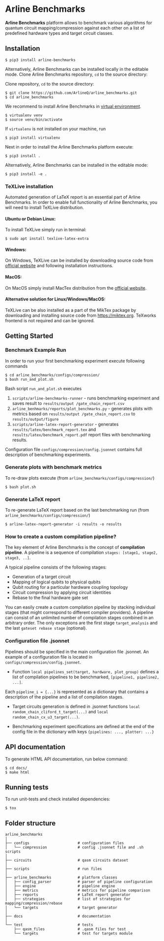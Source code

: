 # Arline Benchmarks

**Arline Benchmarks** platform allows to benchmark various algorithms for quantum circuit mapping/compression against
each other on a list of predefined hardware types and target circuit classes.

## Installation

```console
$ pip3 install arline-benchmarks
```

Alternatively, Arline Benchmarks can be installed locally in the editable mode.
Clone Arline Benchmarks repository, `cd` to the source directory:

Clone repository, `cd` to the source directory:
```console
$ git clone https://github.com/ArlineQ/arline_benchmarks.git
$ cd arline_benchmarks
```

We recommend to install Arline Benchmarks in [virtual environment](https://virtualenv.pypa.io/en/latest/).

```console
$ virtualenv venv
$ source venv/bin/activate
```

If `virtualenv` is not installed on your machine, run

```console
$ pip3 install virtualenv
```

Next in order to install the Arline Benchmarks platform execute:

```console
$ pip3 install .
```

Alternatively, Arline Benchmarks can be installed in the editable mode:

```console
$ pip3 install -e .
```

### TeXLive installation

Automated generation of LaTeX report is an essential part of Arline Benchmarks.
In order to enable full functionality of Arline Benchmarks, you will need to install TeXLive distribution.

#### Ubuntu or Debian Linux:

To install TeXLive simply run in terminal:

```console
$ sudo apt install texlive-latex-extra
```

#### Windows:

On Windows, TeXLive can be installed by downloading source code from [official website](https://www.tug.org/texlive/)
and following installation instructions.


#### MacOS:

On MacOS simply install MacTex distribution from the [official website](https://www.tug.org/mactex/).

#### Alternative solution for Linux/Windows/MacOS:

TeXLive can be also installed as a part of the MikTex package by downloading and installing source code from 
https://miktex.org. TeXworks frontend is not required and can be ignored.



## Getting Started

### Benchmark Example Run

In order to run your first benchmarking experiment execute following commands
```console
$ cd arline_benchmarks/configs/compression/
$ bash run_and_plot.sh
```

Bash script `run_and_plot.sh` executes

1. `scripts/arline-benchmarks-runner` - runs benchmarking experiment and saves result to `results/output
/gate_chain_report.csv`
2. `arline_benhmarks/reports/plot_benchmarks.py` - generates plots with metrics based on `results/output
/gate_chain_report.csv` to `results/output/figure`
3. `scripts/arline-latex-report-generator` - generates `results/latex/benchmark_report.tex` and
`results/latex/benchmark_report.pdf` report files with benchmarking results.

Configuration file `configs/compression/config.jsonnet` contains full description of benchmarking experiments.


### Generate plots with benchmark metrics

To re-draw plots execute (from `arline_benchmarks/configs/compression/`)
```console
$ bash plot.sh
```

### Generate LaTeX report

To re-generate LaTeX report based on the last benchmarking run (from `arline_benchmarks/configs/compression/`)

``` console
$ arline-latex-report-generator -i results -o results
```

### How to create a custom compilation pipeline?


The key element of Arline Benchmarks is the concept of **compilation pipeline**.
A pipeline is a sequence of compilation `stages: [stage1, stage2, stage3, ..]`.

A typical pipeline consists of the following stages:

* Generation of a target circuit
* Mapping of logical qubits to physical qubits
* Qubit routing for a particular hardware coupling topology
* Circuit compression by applying circuit identities
* Rebase to the final hardware gate set

You can easily create a custom compilation pipeline by stacking individual stages (that might correspond to different
compiler providers). A pipeline can consist of an unlimited number of compilation stages combined in an arbitrary order.
The only exceptions are the first stage `target_analysis` and the last `gateset rebase stage` (optional).


### Configuration file .jsonnet

Pipelines should be specified in the main configuration file .jsonnet.
An example of a configuration file is located in `configs/compression/config.jsonnet`.

* Function `local pipelines_set(target, hardware, plot_group)` defines a list of compilation pipelines to be benchmarked, `[pipeline1, pipeline2, ...]`.

Each `pipeline_i = {...}` is represented as a dictionary that contains a description of the pipeline and a list of
 compilation stages.

* Target circuits generation is defined in .jsonnet functions `local random_chain_cliford_t_target(...)` and `local random_chain_cx_u3_target(...)`.

* Benchmarking experiment specifications are defined at the end of the config file in the dictionary with keys `{pipelines: ..., plotter: ...}`

## API documentation

To generate HTML API documentation, run below command:

```console
$ cd docs/
$ make html
```

## Running tests

To run unit-tests and check installed dependencies:

```console
$ tox
```

## Folder structure

```
arline_benchmarks
│
├── configs                      # configuration files
│   └── compression              # config .jsonnet file and .sh scripts  
│
├── circuits                     # qasm circuits dataset
│
├── scripts                      # run files
│
├── arline_benchmarks            # platform classes
│   ├── config_parser            # parser of pipeline configuration
│   ├── engine                   # pipeline engine
│   ├── metrics                  # metrics for pipeline comparison
│   ├── reports                  # LaTeX report generator
│   ├── strategies               # list of strategies for mapping/compression/rebase
│   └── targets                  # target generator
│
├── docs                         # documentation
│
└── test                         # tests
    ├── qasm_files               # .qasm files for test
    └── targets                  # test for targets module
```
